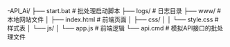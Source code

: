 -API_Ai/
├── start.bat            # 批处理启动脚本
├── logs/                # 日志目录
├── www/                 # 本地网站文件
│   ├── index.html       # 前端页面
│   ├── css/
│   │   └── style.css    # 样式表
│   └── js/
│       └── app.js       # 前端逻辑
└── api.cmd              # 模拟API接口的批处理文件

